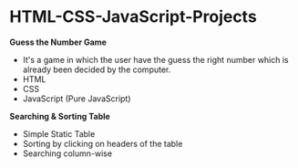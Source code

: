 # HTML-CSS-JavaScript-Projects

**Guess the Number Game**
- It's a game in which the user have the guess the right number which is already been decided by the computer.
- HTML
- CSS
- JavaScript (Pure JavaScript)

**Searching & Sorting Table**
- Simple Static Table
- Sorting by clicking on headers of the table
- Searching column-wise
